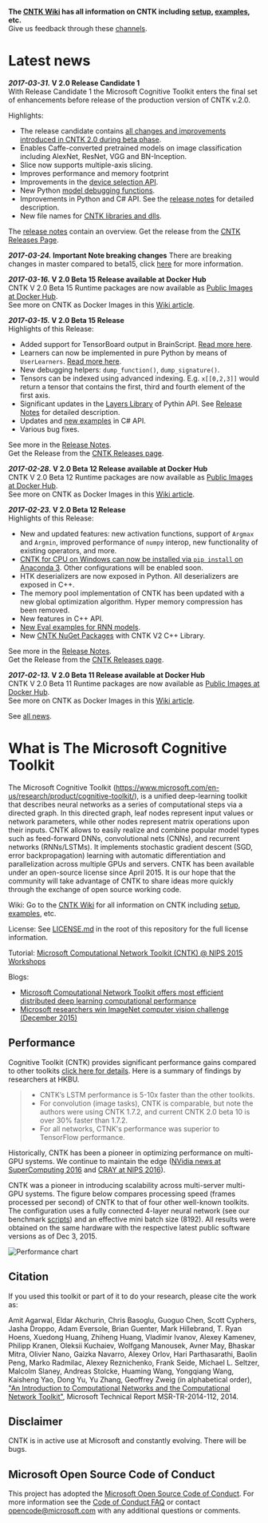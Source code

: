 **The [CNTK Wiki](https://github.com/Microsoft/CNTK/wiki) has all information on CNTK including [setup](https://github.com/Microsoft/CNTK/wiki/Setup-CNTK-on-your-machine), [examples](https://github.com/Microsoft/CNTK/wiki/Examples), etc.**  
Give us feedback through these [channels](https://github.com/Microsoft/CNTK/wiki/Feedback-Channels).

# Latest news
***2017-03-31.* V 2.0 Release Candidate 1**  
With Release Candidate 1 the Microsoft Cognitive Toolkit enters the final set of enhancements before release of the production version of CNTK v.2.0. 

Highlights:
* The release candidate contains [all changes and improvements introduced in CNTK 2.0 during beta phase](https://github.com/Microsoft/CNTK/wiki/CNTK-2.0-Beta-Highlights).
* Enables Caffe-converted pretrained models on image classification including AlexNet, ResNet, VGG and BN-Inception. 
* Slice now supports multiple-axis slicing.
* Improves performance and memory footprint
* Improvements in the [device selection API](https://github.com/Microsoft/CNTK/wiki/CNTK_2_0_RC_1_Release_Notes).
* New Python [model debugging functions](https://www.cntk.ai/pythondocs/cntk.debugging.html#module-cntk.debugging.debug).
* Improvements in Python and C# API. See the [release notes](https://github.com/Microsoft/CNTK/wiki/CNTK_2_0_RC_1_Release_Notes) for detailed description.
* New file names for [CNTK libraries and dlls](https://github.com/Microsoft/CNTK/wiki/CNTK-Shared-Libraries-Naming-Format).

The [release notes](https://github.com/Microsoft/CNTK/wiki/CNTK_2_0_RC_1_Release_Notes) contain an overview. 
Get the release from the [CNTK Releases Page](https://github.com/Microsoft/CNTK/releases).

***2017-03-24.* Important Note breaking changes**
There are breaking changes in master compared to beta15, click [here](https://github.com/Microsoft/CNTK/wiki/Breaking-changes-in-Master-compared-to-beta15) for more information.

***2017-03-16.* V 2.0 Beta 15 Release available at Docker Hub**  
CNTK V 2.0 Beta 15 Runtime packages are now available as [Public Images at Docker Hub](https://hub.docker.com/r/microsoft/cntk/).  
See more on CNTK as Docker Images in this [Wiki article](https://github.com/Microsoft/CNTK/wiki/CNTK-Docker-Containers).

***2017-03-15.* V 2.0 Beta 15 Release**  
Highlights of this Release:
* Added support for TensorBoard output in BrainScript. [Read more here](https://github.com/Microsoft/CNTK/wiki/Using-TensorBoard-for-Visualization).
* Learners can now be implemented in pure Python by means of `UserLearners`. [Read more here](https://www.cntk.ai/pythondocs/extend.html#user-learners).
* New debugging helpers: `dump_function()`, `dump_signature()`.
* Tensors can be indexed using advanced indexing. E.g. `x[[0,2,3]]` would return a tensor that contains the first, third and fourth element of the first axis.
* Significant updates in the [Layers Library](https://www.cntk.ai/pythondocs/layerref.html) of Pythin API. See [Release Notes](https://github.com/Microsoft/CNTK/wiki/CNTK_2_0_beta_15_Release_Notes) for detailed description.
* Updates and [new examples](https://github.com/Microsoft/CNTK/wiki/CNTK-Eval-Examples#examples-for-evaluating-multiple-requests-in-parallel) in C# API.
* Various bug fixes.

See more in the [Release Notes](https://github.com/Microsoft/CNTK/wiki/CNTK_2_0_beta_15_Release_Notes).  
Get the Release from the [CNTK Releases page](https://github.com/Microsoft/CNTK/releases).

***2017-02-28.* V 2.0 Beta 12 Release available at Docker Hub**  
CNTK V 2.0 Beta 12 Runtime packages are now available as [Public Images at Docker Hub](https://hub.docker.com/r/microsoft/cntk/).  
See more on CNTK as Docker Images in this [Wiki article](https://github.com/Microsoft/CNTK/wiki/CNTK-Docker-Containers).

***2017-02-23.* V 2.0 Beta 12 Release**  
Highlights of this Release:
* New and updated features: new activation functions, support of `Argmax` and `Argmin`, improved performance of `numpy` interop, new functionality of existing operators, and more.
* [CNTK for CPU on Windows can now be installed via `pip install` on Anaconda 3](https://github.com/Microsoft/CNTK/wiki/Setup-CNTK-on-your-machine). Other configurations will be enabled soon.
* HTK deserializers are now exposed in Python. All deserializers are exposed in C++.
* The memory pool implementation of CNTK has been updated with a new global optimization algorithm. Hyper memory compression has been removed.
* New features in C++ API.
* [New Eval examples for RNN models](https://github.com/Microsoft/CNTK/blob/master/Examples/Evaluation/CNTKLibraryCSEvalCPUOnlyExamples/CNTKLibraryCSEvalExamples.cs).
* New [CNTK NuGet Packages](https://github.com/Microsoft/CNTK/wiki/NuGet-Package) with CNTK V2 C++ Library.

See more in the [Release Notes](https://github.com/Microsoft/CNTK/wiki/CNTK_2_0_beta_12_Release_Notes).  
Get the Release from the [CNTK Releases page](https://github.com/Microsoft/CNTK/releases).

***2017-02-13.* V 2.0 Beta 11 Release available at Docker Hub**  
CNTK V 2.0 Beta 11 Runtime packages are now available as [Public Images at Docker Hub](https://hub.docker.com/r/microsoft/cntk/).  
See more on CNTK as Docker Images in this [Wiki article](https://github.com/Microsoft/CNTK/wiki/CNTK-Docker-Containers).

See [all news](https://github.com/Microsoft/CNTK/wiki/News).

# What is The Microsoft Cognitive Toolkit

The Microsoft Cognitive Toolkit (https://www.microsoft.com/en-us/research/product/cognitive-toolkit/), is a unified deep-learning toolkit that describes neural networks as a series of computational steps via a directed graph. In this directed graph, leaf nodes represent input values or network parameters, while other nodes represent matrix operations upon their inputs. CNTK allows to easily realize and combine popular model types such as feed-forward DNNs, convolutional nets (CNNs), and recurrent networks (RNNs/LSTMs). It implements stochastic gradient descent (SGD, error backpropagation) learning with automatic differentiation and parallelization across multiple GPUs and servers. CNTK has been available under an open-source license since April 2015. It is our hope that the community will take advantage of CNTK to share ideas more quickly through the exchange of open source working code.

Wiki: Go to the [CNTK Wiki](https://github.com/Microsoft/CNTK/wiki) for all information on CNTK including [setup](https://github.com/Microsoft/CNTK/wiki/Setup-CNTK-on-your-machine ), [examples](https://github.com/Microsoft/CNTK/wiki/Examples ), etc.

License: See [LICENSE.md](./LICENSE.md) in the root of this repository for the full license information.

Tutorial: [Microsoft Computational Network Toolkit (CNTK) @ NIPS 2015 Workshops](https://research.microsoft.com/en-us/um/people/dongyu/CNTK-Tutorial-NIPS2015.pdf)

Blogs:

* [Microsoft Computational Network Toolkit offers most efficient distributed deep learning computational performance](https://blogs.technet.com/b/inside_microsoft_research/archive/2015/12/07/microsoft-computational-network-toolkit-offers-most-efficient-distributed-deep-learning-computational-performance.aspx)
* [Microsoft researchers win ImageNet computer vision challenge (December 2015)](https://blogs.microsoft.com/next/2015/12/10/microsoft-researchers-win-imagenet-computer-vision-challenge/)

## Performance

Cognitive Toolkit (CNTK) provides significant performance gains compared to other toolkits [click here for details](https://arxiv.org/pdf/1608.07249.pdf). Here is a summary of findings by researchers at HKBU.

> * CNTK’s LSTM performance is 5-10x faster than the other toolkits.
> * For convolution (image tasks), CNTK is comparable, but note the authors were using CNTK 1.7.2, and current CNTK 2.0 beta 10 is over 30% faster than 1.7.2.
> * For all networks, CTNK's performance was superior to TensorFlow performance.

Historically, CNTK has been a pioneer in optimizing performance on multi-GPU systems. We continue to maintain the edge ([NVidia news at SuperComputing 2016](http://nvidianews.nvidia.com/news/nvidia-and-microsoft-accelerate-ai-together) and [CRAY at NIPS 2016](https://www.onmsft.com/news/microsoft-and-cray-announce-partnership-to-speed-up-deep-learning-on-supercomputers)).

 CNTK was a pioneer in introducing scalability across multi-server multi-GPU systems. The figure below compares processing speed (frames processed per second) of CNTK to that of four other well-known toolkits. The configuration uses a fully connected 4-layer neural network (see our benchmark [scripts](https://github.com/Alexey-Kamenev/Benchmarks)) and an effective mini batch size (8192). All results were obtained on the same hardware with the respective latest public software versions as of Dec 3, 2015.

![Performance chart](Documentation/Documents/PerformanceChart.png)

## Citation

If you used this toolkit or part of it to do your research, please cite the work as:

Amit Agarwal, Eldar Akchurin, Chris Basoglu, Guoguo Chen, Scott Cyphers, Jasha Droppo, Adam Eversole, Brian Guenter, Mark Hillebrand, T. Ryan Hoens, Xuedong Huang, Zhiheng Huang, Vladimir Ivanov, Alexey Kamenev, Philipp Kranen, Oleksii Kuchaiev, Wolfgang Manousek, Avner May, Bhaskar Mitra, Olivier Nano, Gaizka Navarro, Alexey Orlov, Hari Parthasarathi, Baolin Peng, Marko Radmilac, Alexey Reznichenko, Frank Seide, Michael L. Seltzer, Malcolm Slaney, Andreas Stolcke, Huaming Wang, Yongqiang Wang, Kaisheng Yao, Dong Yu, Yu Zhang, Geoffrey Zweig (in alphabetical order), ["An Introduction to Computational Networks and the Computational Network Toolkit"](https://research.microsoft.com/apps/pubs/?id=226641), Microsoft Technical Report MSR-TR-2014-112, 2014.

## Disclaimer

CNTK is in active use at Microsoft and constantly evolving. There will be bugs.

## Microsoft Open Source Code of Conduct

This project has adopted the [Microsoft Open Source Code of Conduct](https://opensource.microsoft.com/codeofconduct/). For more information see the [Code of Conduct FAQ](https://opensource.microsoft.com/codeofconduct/faq/) or contact [opencode@microsoft.com](mailto:opencode@microsoft.com) with any additional questions or comments.
